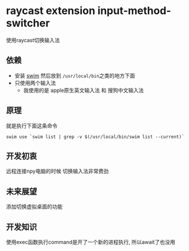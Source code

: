 # raycast extension input-method-switcher

使用raycast切换输入法

## 依赖
- 安装 [swim](https://github.com/mitsuse/swim) 然后放到 `/usr/local/bin`之类的地方下面
- 只使用两个输入法 
  - 我使用的是 apple原生英文输入法 和 搜狗中文输入法

## 原理
就是执行下面这条命令
```shell
swim use `swim list | grep -v $(/usr/local/bin/swim list --current)`
```

## 开发初衷
远程连接npy电脑的时候 切换输入法非常费劲

## 未来展望
添加切换虚拟桌面的功能

## 开发知识
使用exec函数执行command是开了一个新的进程执行, 所以await了也没用
